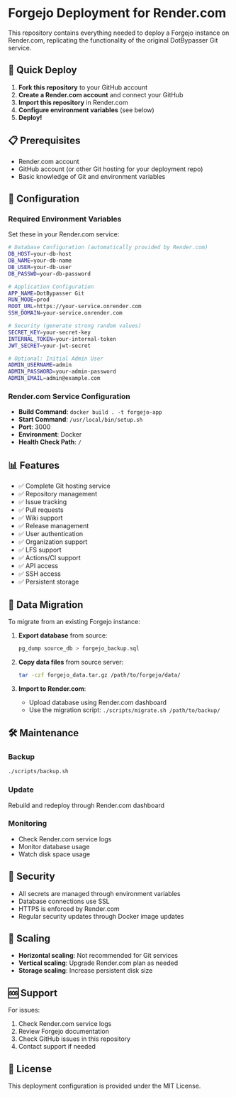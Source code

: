 # Forgejo Deployment for Render.com

This repository contains everything needed to deploy a Forgejo instance on Render.com, replicating the functionality of the original DotBypasser Git service.

## 🚀 Quick Deploy

1. **Fork this repository** to your GitHub account
2. **Create a Render.com account** and connect your GitHub
3. **Import this repository** in Render.com
4. **Configure environment variables** (see below)
5. **Deploy!**

## 📋 Prerequisites

- Render.com account
- GitHub account (or other Git hosting for your deployment repo)
- Basic knowledge of Git and environment variables

## 🔧 Configuration

### Required Environment Variables

Set these in your Render.com service:

```bash
# Database Configuration (automatically provided by Render.com)
DB_HOST=your-db-host
DB_NAME=your-db-name
DB_USER=your-db-user
DB_PASSWD=your-db-password

# Application Configuration
APP_NAME=DotBypasser Git
RUN_MODE=prod
ROOT_URL=https://your-service.onrender.com
SSH_DOMAIN=your-service.onrender.com

# Security (generate strong random values)
SECRET_KEY=your-secret-key
INTERNAL_TOKEN=your-internal-token
JWT_SECRET=your-jwt-secret

# Optional: Initial Admin User
ADMIN_USERNAME=admin
ADMIN_PASSWORD=your-admin-password
ADMIN_EMAIL=admin@example.com
```

### Render.com Service Configuration

- **Build Command**: `docker build . -t forgejo-app`
- **Start Command**: `/usr/local/bin/setup.sh`
- **Port**: 3000
- **Environment**: Docker
- **Health Check Path**: `/`

## 📊 Features

- ✅ Complete Git hosting service
- ✅ Repository management
- ✅ Issue tracking
- ✅ Pull requests
- ✅ Wiki support
- ✅ Release management
- ✅ User authentication
- ✅ Organization support
- ✅ LFS support
- ✅ Actions/CI support
- ✅ API access
- ✅ SSH access
- ✅ Persistent storage

## 🔄 Data Migration

To migrate from an existing Forgejo instance:

1. **Export database** from source:
   ```bash
   pg_dump source_db > forgejo_backup.sql
   ```

2. **Copy data files** from source server:
   ```bash
   tar -czf forgejo_data.tar.gz /path/to/forgejo/data/
   ```

3. **Import to Render.com**:
   - Upload database using Render.com dashboard
   - Use the migration script: `./scripts/migrate.sh /path/to/backup/`

## 🛠️ Maintenance

### Backup
```bash
./scripts/backup.sh
```

### Update
Rebuild and redeploy through Render.com dashboard

### Monitoring
- Check Render.com service logs
- Monitor database usage
- Watch disk space usage

## 🔐 Security

- All secrets are managed through environment variables
- Database connections use SSL
- HTTPS is enforced by Render.com
- Regular security updates through Docker image updates

## 📱 Scaling

- **Horizontal scaling**: Not recommended for Git services
- **Vertical scaling**: Upgrade Render.com plan as needed
- **Storage scaling**: Increase persistent disk size

## 🆘 Support

For issues:
1. Check Render.com service logs
2. Review Forgejo documentation
3. Check GitHub issues in this repository
4. Contact support if needed

## 📄 License

This deployment configuration is provided under the MIT License.


